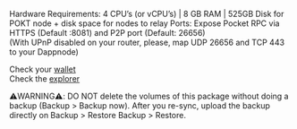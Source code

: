 
Hardware Requirements: 4 CPU’s (or vCPU’s) | 8 GB RAM | 525GB Disk for POKT node + disk space for nodes to relay
Ports: Expose Pocket RPC via HTTPS (Default :8081) and P2P port (Default: 26656)  
(With UPnP disabled on your router, please, map UDP 26656 and TCP 443 to your Dappnode)  

Check your [wallet](https://wallet.pokt.network/)  
Check the [explorer](https://explorer.pokt.network/)

⚠️WARNING⚠️: DO NOT delete the volumes of this package without doing a backup (Backup > Backup now). After you re-sync, upload the backup directly on Backup > Restore Backup > Restore. 
